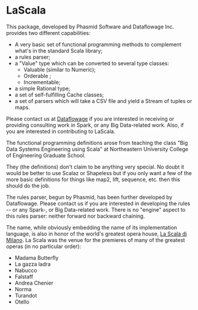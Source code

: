 # LaScala
This package, developed by Phasmid Software and Dataflowage Inc. provides two different capabilities:

* A very basic set of functional programming methods to complement what's in the standard Scala library;
* a rules parser;
* a "Value" type which can be converted to several type classes:
  * Valuable (similar to Numeric);
  * Orderable ;
  * Incrementable;
* a simple Rational type;
* a set of self-fulfilling Cache classes;
* a set of parsers which will take a CSV file and yield a Stream of tuples or maps.

Please contact us at [Dataflowage](http://www.dataflowage.com) if you are interested in receiving or providing consulting work in Spark, or any Big Data-related work.
Also, if you are interested in contributing to LaScala.

The functional programming definitions arose from teaching the class "Big Data Systems Engineering using Scala"
at Northeastern University College of Engineering Graduate School.

They (the definitions) don't claim to be anything very special.
No doubt it would be better to use Scalaz or Shapeless but if you only want a few
of the more basic definitions for things like map2, lift, sequence, etc. then this should do the job.

The rules parser, begun by Phasmid, has been further developed by Dataflowage.
Please contact us if you are interested in developing the rules -- or any Spark-, or Big Data-related work.
There is no "engine" aspect to this rules parser: neither forward nor backward chaining.

The name, while obviously embedding the name of its implementation language, is also
in honor of the world's greatest opera house, [La Scala di Milano](https://en.wikipedia.org/wiki/La_Scala).
La Scala was the venue for the premieres of many of the greatest operas (in no particular order):

* Madama Butterfly
* La gazza ladra
* Nabucco
* Falstaff
* Andrea Chenier
* Norma
* Turandot
* Otello

